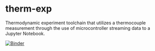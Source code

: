 # therm-exp
Thermodynamic experiment toolchain that utilizes a thermocouple measurement through the use of microcontroller streaming data to a Jupyter Notebook. 


[![Binder](https://mybinder.org/badge_logo.svg)](https://mybinder.org/v2/gh/ctay22/therm-exp/main?urlpath=https%3A%2F%2Fgithub.com%2Fctay22%2Ftherm-exp%2Fblob%2F160c4b84788f39691cbbb1fea788d557ba1277d5%2FDashboard_R1.ipynb)
